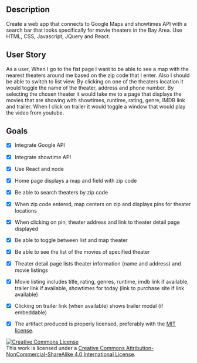 ## Description
Create a web app that connects to Google Maps and showtimes API with a search bar that looks specifically for movie theaters in the Bay Area. Use HTML, CSS, Javascript, JQuery and React.

## User Story

As a user, When I go to the fist page I want to be able to see a map with the nearest theaters around me based on the zip code that I enter. Also I should be able to switch to list view.
By clicking on one of the theaters location it would toggle the name of the theater, address and phone number.
By selecting the chosen theater it would take me to a page that displays the movies that are showing with showtimes, runtime, rating, genre, IMDB link and trailer.
When I click on trailer it would toggle a window that would play the video from youtube.



## Goals

- [X] Integrate Google API
- [X] Integrate showtime API
- [X] Use React and node
- [X] Home page displays a map and field with zip code
- [X] Be able to search theaters by zip code
- [X] When zip code entered, map centers on zip and displays pins for theater locations
- [X] When clicking on pin, theater address and link to theater detail page displayed
- [X] Be able to toggle between list and map theater
- [X] Be able to see the list of the movies of specified theater
- [X] Theater detail page lists theater information (name and address) and movie listings
- [X] Movie listing includes title, rating, genres, runtime, imdb link if available, trailer link if available, showtimes for today (link to purchase site if link available)
- [X] Clicking on trailer link (when available) shows trailer modal (if embeddable)
- [X] The artifact produced is properly licensed, preferably with the [MIT license][mit-license].


<!-- LICENSE -->

<a rel="license" href="http://creativecommons.org/licenses/by-nc-sa/4.0/"><img alt="Creative Commons License" style="border-width:0" src="https://i.creativecommons.org/l/by-nc-sa/4.0/80x15.png" /></a>
<br />This work is licensed under a <a rel="license" href="http://creativecommons.org/licenses/by-nc-sa/4.0/">Creative Commons Attribution-NonCommercial-ShareAlike 4.0 International License</a>.

[mit-license]: https://opensource.org/licenses/MIT
